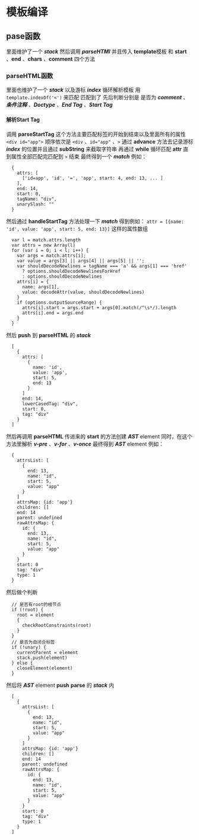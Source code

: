 # 模板编译
## pase函数

里面维护了一个 ***stack***  然后调用 ***parseHTMl*** 并且传入 **template**模板 和 **start** 、**end** 、**chars** 、**comment** 四个方法

### parseHTML函数

里面也维护了一个 ***stack***  以及游标 ***index*** 循环解析模板 用 `template.indexOf('<')` 来匹配 匹配到了 先后判断分别是 是否为 ***comment*** 、***条件注释*** 、***Doctype*** 、***End Tag*** 、***Start Tag***

#### 解析Start Tag

调用 **parseStartTag** 这个方法主要匹配标签的开始到结束以及里面所有的属性 `<div id="app">` 顺序依次是 `<div` 、`id="app"` 、`>` 通过 **advance** 方法去记录游标 ***index*** 的位置并且通过 **subString** 来截取字符串 再通过 **while** 循环匹配 **attr** 直到属性全部匹配完匹配到 `>` 结束 最终得到一个 ***match*** 例如：
```
  {
    attrs: [
      ['id=app', 'id', '=', 'app', start: 4, end: 13, ... ]
    ],
    end: 14,
    start: 0,
    tagName: "div",
    unarySlash: ""
  }
```
然后通过 **handleStartTag** 方法处理一下 ***match*** 得到例如： `attr = [{name: 'id', value: 'app', start: 5, end: 13}]` 这样的属性数组
```
  var l = match.attrs.length
  var attrs = new Array(l)
  for (var i = 0; i < l; i++) {
    var args = match.attrs[i];
    var value = args[3] || args[4] || args[5] || '';
    var shouldDecodeNewlines = tagName === 'a' && args[1] === 'href'
      ? options.shouldDecodeNewlinesForHref
      : options.shouldDecodeNewlines
    attrs[i] = {
      name: args[1],
      value: decodeAttr(value, shouldDecodeNewlines)
    }
    if (options.outputSourceRange) {
      attrs[i].start = args.start + args[0].match(/^\s*/).length
      attrs[i].end = args.end
    }
  }
```
然后 **push** 到 **parseHTML** 的 ***stack*** 
```
  [
    {
      attrs: [
        {
          name: 'id', 
          value: 'app', 
          start: 5,
          end: 13
        }
      ]
      end: 14,
      lowerCasedTag: "div",
      start: 0,
      tag: "div"
    }
  ]
```
然后再调用 **parseHTML** 传进来的 **start** 的方法创建 ***AST*** element 同时，在这个方法里解析 ***v-pre*** 、***v-for*** 、***v-once*** 最终得到 ***AST*** element 例如：
```
  {
    attrsList: [
      {
        end: 13,
        name: "id",
        start: 5,
        value: "app"
      }
    ]
    attrsMap: {id: 'app'}
    children: []
    end: 14
    parent: undefined
    rawAttrsMap: {
      id: {
        end: 13,
        name: "id",
        start: 5,
        value: "app"
      }
    }
    start: 0
    tag: "div"
    type: 1
  }
```
然后做个判断
```
  // 是否有root的根节点
  if (!root) {
    root = element
    {
      checkRootConstraints(root)
    }
  }
  // 是否为自闭合标签
  if (!unary) {
    currentParent = element
    stack.push(element)
  } else {
    closeElement(element)
  }
```
然后将 ***AST*** element **push** **parse** 的 ***stack*** 内

```
  [
    {
      attrsList: [
        {
          end: 13,
          name: "id",
          start: 5,
          value: "app"
        }
      ]
      attrsMap: {id: 'app'}
      children: []
      end: 14
      parent: undefined
      rawAttrsMap: {
        id: {
          end: 13,
          name: "id",
          start: 5,
          value: "app"
        }
      }
      start: 0
      tag: "div"
      type: 1
    }
  ]
```